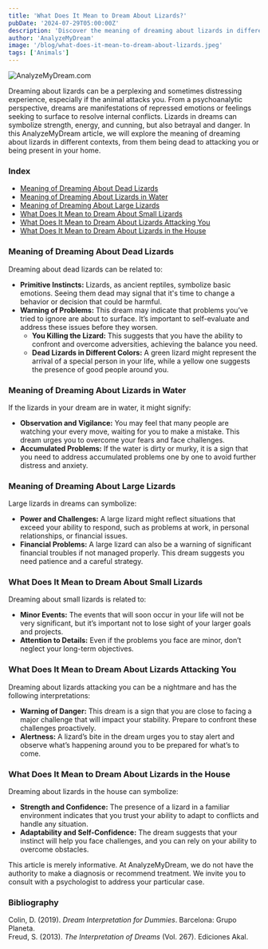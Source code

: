```yaml
---
title: 'What Does It Mean to Dream About Lizards?'
pubDate: '2024-07-29T05:00:00Z'
description: 'Discover the meaning of dreaming about lizards in different contexts, from dead lizards to attacks and their presence in your home. Explore how to interpret these dreams in relation to your life and emotions.'
author: 'AnalyzeMyDream'
image: '/blog/what-does-it-mean-to-dream-about-lizards.jpeg'
tags: ['Animals']
---
```


![AnalyzeMyDream.com](/blog/what-does-it-mean-to-dream-about-lizards.jpeg)

Dreaming about lizards can be a perplexing and sometimes distressing experience, especially if the animal attacks you. From a psychoanalytic perspective, dreams are manifestations of repressed emotions or feelings seeking to surface to resolve internal conflicts. Lizards in dreams can symbolize strength, energy, and cunning, but also betrayal and danger. In this AnalyzeMyDream article, we will explore the meaning of dreaming about lizards in different contexts, from them being dead to attacking you or being present in your home.

### Index

- [Meaning of Dreaming About Dead Lizards](#meaning-of-dreaming-about-dead-lizards)
- [Meaning of Dreaming About Lizards in Water](#meaning-of-dreaming-about-lizards-in-water)
- [Meaning of Dreaming About Large Lizards](#meaning-of-dreaming-about-large-lizards)
- [What Does It Mean to Dream About Small Lizards](#what-does-it-mean-to-dream-about-small-lizards)
- [What Does It Mean to Dream About Lizards Attacking You](#what-does-it-mean-to-dream-about-lizards-attacking-you)
- [What Does It Mean to Dream About Lizards in the House](#what-does-it-mean-to-dream-about-lizards-in-the-house)

### Meaning of Dreaming About Dead Lizards

Dreaming about dead lizards can be related to:

- **Primitive Instincts:** Lizards, as ancient reptiles, symbolize basic emotions. Seeing them dead may signal that it's time to change a behavior or decision that could be harmful.
- **Warning of Problems:** This dream may indicate that problems you’ve tried to ignore are about to surface. It’s important to self-evaluate and address these issues before they worsen.
  - **You Killing the Lizard:** This suggests that you have the ability to confront and overcome adversities, achieving the balance you need.
  - **Dead Lizards in Different Colors:** A green lizard might represent the arrival of a special person in your life, while a yellow one suggests the presence of good people around you.

### Meaning of Dreaming About Lizards in Water

If the lizards in your dream are in water, it might signify:

- **Observation and Vigilance:** You may feel that many people are watching your every move, waiting for you to make a mistake. This dream urges you to overcome your fears and face challenges.
- **Accumulated Problems:** If the water is dirty or murky, it is a sign that you need to address accumulated problems one by one to avoid further distress and anxiety.

### Meaning of Dreaming About Large Lizards

Large lizards in dreams can symbolize:

- **Power and Challenges:** A large lizard might reflect situations that exceed your ability to respond, such as problems at work, in personal relationships, or financial issues.
- **Financial Problems:** A large lizard can also be a warning of significant financial troubles if not managed properly. This dream suggests you need patience and a careful strategy.

### What Does It Mean to Dream About Small Lizards

Dreaming about small lizards is related to:

- **Minor Events:** The events that will soon occur in your life will not be very significant, but it’s important not to lose sight of your larger goals and projects.
- **Attention to Details:** Even if the problems you face are minor, don’t neglect your long-term objectives.

### What Does It Mean to Dream About Lizards Attacking You

Dreaming about lizards attacking you can be a nightmare and has the following interpretations:

- **Warning of Danger:** This dream is a sign that you are close to facing a major challenge that will impact your stability. Prepare to confront these challenges proactively.
- **Alertness:** A lizard’s bite in the dream urges you to stay alert and observe what’s happening around you to be prepared for what’s to come.

### What Does It Mean to Dream About Lizards in the House

Dreaming about lizards in the house can symbolize:

- **Strength and Confidence:** The presence of a lizard in a familiar environment indicates that you trust your ability to adapt to conflicts and handle any situation.
- **Adaptability and Self-Confidence:** The dream suggests that your instinct will help you face challenges, and you can rely on your ability to overcome obstacles.

This article is merely informative. At AnalyzeMyDream, we do not have the authority to make a diagnosis or recommend treatment. We invite you to consult with a psychologist to address your particular case.

### Bibliography

Colin, D. (2019). *Dream Interpretation for Dummies*. Barcelona: Grupo Planeta.  
Freud, S. (2013). *The Interpretation of Dreams* (Vol. 267). Ediciones Akal.
